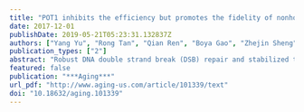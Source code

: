 ```yaml
---
title: "POT1 inhibits the efficiency but promotes the fidelity of nonhomologous end joining at non-telomeric DNA regions."
date: 2017-12-01
publishDate: 2019-05-21T05:23:31.132837Z
authors: ["Yang Yu", "Rong Tan", "Qian Ren", "Boya Gao", "Zhejin Sheng", "Juanlian Zhang", "Xiaoqing Zheng", "Ying Jiang<sup>* </sup>", "Li Lan<sup>* </sup>", "**Zhiyong Mao**<sup>* </sup>"]
publication_types: ["2"]
abstract: "Robust DNA double strand break (DSB) repair and stabilized telomeres help maintain genome integrity, preventing the onset of aging or tumorigenesis. POT1 is one of the six factors in the shelterin complex, which protects telomeres from being recognized as DNA damages. TRF1 and TRF2, two other shelterin proteins, have been shown to participate in DNA DSB repair at non-telomeric regions, but whether POT1, which binds to single strand telomeric DNA at chromosomal ends, is involved in DNA DSB repair has not been assessed. Here we found that POT1 arrives at DNA damage sites upon the occurrence of DNA DSBs. It suppresses the efficiency of nonhomologous end joining (NHEJ), the major pathway for fixing DNA DSBs in mammals, but surprisingly promotes NHEJ fidelity. Mechanistic studies indicate that POT1 facilitates the recruitment of Artemis, which is a nuclease and promotes fidelity of NHEJ, to DNA damage sites. In addition, we found that overexpression of POT1 inhibits the protein stability of Lig3, which is the major regulator of alternative NHEJ (alt-NHEJ), therefore suppressing the efficiency of alt-NHEJ. Taken together we propose that POT1 is a key factor regulating the balance between the efficiency and fidelity of NHEJ at non-telomeric DNA regions."
featured: false
publication: "***Aging***"
url_pdf: "http://www.aging-us.com/article/101339/text"
doi: "10.18632/aging.101339"
---
```


